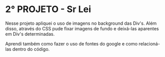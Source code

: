 # 2° PROJETO - Sr Lei

Nesse projeto apliquei o uso de imagens no background das Div's. Além disso, através do CSS pude fixar imagens de fundo e deixá-las aparentes em Div's determinadas.

Aprendi também como fazer o uso de fontes do google e como relacioná-las dentro do código.
